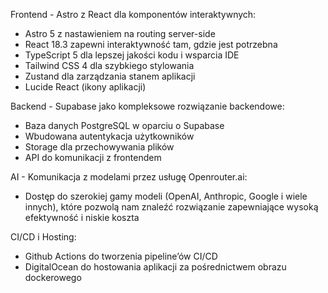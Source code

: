 Frontend - Astro z React dla komponentów interaktywnych:

- Astro 5 z nastawieniem na routing server-side
- React 18.3 zapewni interaktywność tam, gdzie jest potrzebna
- TypeScript 5 dla lepszej jakości kodu i wsparcia IDE
- Tailwind CSS 4 dla szybkiego stylowania
- Zustand dla zarządzania stanem aplikacji
- Lucide React (ikony aplikacji)

Backend - Supabase jako kompleksowe rozwiązanie backendowe:

- Baza danych PostgreSQL w oparciu o Supabase
- Wbudowana autentykacja użytkowników
- Storage dla przechowywania plików
- API do komunikacji z frontendem

AI - Komunikacja z modelami przez usługę Openrouter.ai:

- Dostęp do szerokiej gamy modeli (OpenAI, Anthropic, Google i wiele innych), które pozwolą nam znaleźć rozwiązanie zapewniające wysoką efektywność i niskie koszta

CI/CD i Hosting:

- Github Actions do tworzenia pipeline’ów CI/CD
- DigitalOcean do hostowania aplikacji za pośrednictwem obrazu dockerowego
